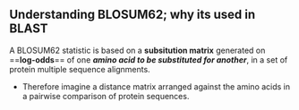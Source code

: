 ## Understanding BLOSUM62; why its used in BLAST

A BLOSUM62 statistic is based on a **subsitution matrix** generated on ==**log-odds**== of one ***amino acid to be substituted for another***, in a set of protein multiple sequence alignments.

- Therefore imagine a distance matrix arranged against the amino acids in a pairwise comparison of protein sequences.


